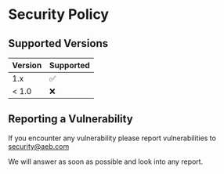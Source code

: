# Security Policy

## Supported Versions

| Version | Supported          |
| ------- | ------------------ |
| 1.x     | :white_check_mark: |
| < 1.0   | :x:                |

## Reporting a Vulnerability

If you encounter any vulnerability please report vulnerabilities to security@aeb.com

We will answer as soon as possible and look into any report.
